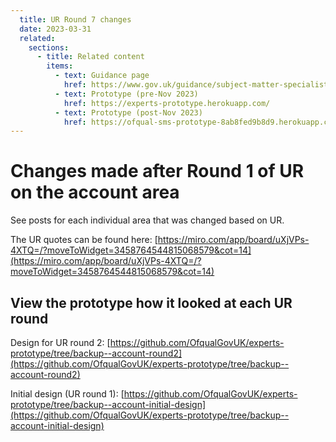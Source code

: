 ```yaml
---
  title: UR Round 7 changes
  date: 2023-03-31
  related:
    sections:
      - title: Related content
        items:
          - text: Guidance page
            href: https://www.gov.uk/guidance/subject-matter-specialists-for-ofqual
          - text: Prototype (pre-Nov 2023)
            href: https://experts-prototype.herokuapp.com/
          - text: Prototype (post-Nov 2023)
            href: https://ofqual-sms-prototype-8ab8fed9b8d9.herokuapp.com/
---
```


# Changes made after Round 1 of UR on the account area

See posts for each individual area that was changed based on UR. 

The UR quotes can be found here: [https://miro.com/app/board/uXjVPs-4XTQ=/?moveToWidget=3458764544815068579&cot=14](https://miro.com/app/board/uXjVPs-4XTQ=/?moveToWidget=3458764544815068579&cot=14) 

## View the prototype how it looked at each UR round
Design for UR round 2: [https://github.com/OfqualGovUK/experts-prototype/tree/backup--account-round2](https://github.com/OfqualGovUK/experts-prototype/tree/backup--account-round2) 

Initial design (UR round 1): [https://github.com/OfqualGovUK/experts-prototype/tree/backup--account-initial-design](https://github.com/OfqualGovUK/experts-prototype/tree/backup--account-initial-design) 